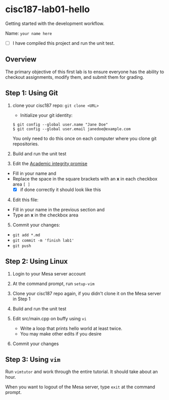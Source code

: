 # cisc187-lab01-hello
Getting started with the development workflow.

Name: `your name here`

- [ ] I have compiled this project and run the unit test.

## Overview
The primary objective of this first lab is to ensure 
everyone has the ability to checkout assignments,
modify them, and submit them for grading.

## Step 1: Using Git
1. clone your cisc187 repo: `git clone <URL>`
   - Initialize your git identity:
   
   ```
   $ git config --global user.name "Jane Doe"
   $ git config --global user.email janedoe@example.com
   ```
   
   You only need to do this once on each computer where you clone git repositories.
   
2. Build and run the unit test
3. Edit the [Academic integrity promise](integrity.md)

  - Fill in your name and
  - Replace the space in the square brackets with an **x** in each checkbox area `[ ]`
    - [x] if done correctly it should look like this

4. Edit this file:

  - Fill in your name in the previous section and
  - Type an **x** in the checkbox area

5. Commit your changes:

  - `git add *.md`
  - `git commit -m 'finish lab1'`
  - `git push`

## Step 2: Using Linux
1. Login to your Mesa server account
2. At the command prompt, run `setup-vim`
3. Clone your cisc187 repo again, if you didn't clone it on the Mesa server in Step 1
4. Build and run the unit test
5. Edit src/main.cpp on buffy using `vi`
   
   - Write a loop that prints hello world at least twice.
   - You may make other edits if you desire
   
6. Commit your changes

## Step 3: Using `vim`
Run `vimtutor` and work through the entire tutorial.
It should take about an hour.

When you want to logout of the Mesa server, type `exit` at the command prompt.


